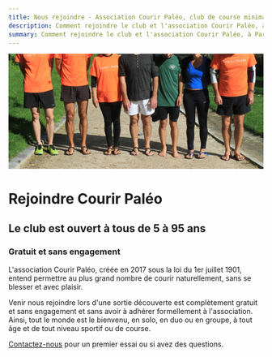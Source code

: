 ```yaml
---
title: Nous rejoindre - Association Courir Paléo, club de course minimaliste
description: Comment rejoindre le club et l'association Courir Paléo, à Paris, en province ou en régions
summary: Comment rejoindre le club et l'association Courir Paléo, à Paris, en province ou en régions
---
```

![Courir Paleo](/assets/images/CourirPaleo_groupe_Parc-Montsouris_pieds_1200px.jpg)
# Rejoindre Courir Paléo
## Le club est ouvert à tous de 5 à 95 ans
### Gratuit et sans engagement
L'association Courir Paléo, créée en 2017 sous la loi du 1er juillet 1901, entend permettre au plus grand nombre de courir naturellement, sans se blesser et avec plaisir.

Venir nous rejoindre lors d'une sortie découverte est complètement gratuit et sans engagement et sans avoir à adhérer formellement à l'association. Ainsi, tout le monde est le bienvenu, en solo, en duo ou en groupe, à tout âge et de tout niveau sportif ou de course.

[Contactez-nous](/contact) pour un premier essai ou si avez des questions.


